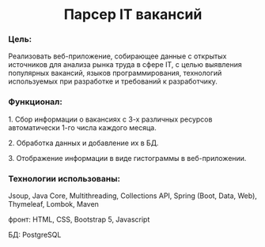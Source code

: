 <h1 align="center">Парсер ІТ вакансий</h1>
<h3>Цель: </h3>
<p>Реализовать веб-приложение, собирающее данные с открытых источников для анализа рынка труда в сфере IT, с целью выявления популярных вакансий, языков программирования, технологий используемых при разработке и требований к разработчику.</p>
<h3>Функционал: </h3>
<p>1. Сбор информации о вакансиях с 3-х различных ресурсов автоматически 1-го числа каждого месяца.</p>
<p>2. Обработка данных и добавление их в БД.</p>
<p>3. Отображение информации в виде гистограммы в веб-приложении.</p>
<h3>Технологии использованы: </h3>
<p>Jsoup, Java Core, Multithreading, Collections API, Spring (Boot, Data, Web), Thymeleaf, Lombok, Maven</p>
<p>фронт: HTML, CSS, Bootstrap 5, Javascript</p>
<p>БД: PostgreSQL</p>
